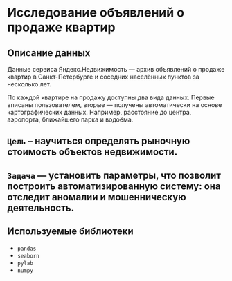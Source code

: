 # Исследование объявлений о продаже квартир

## Описание данных
Данные сервиса Яндекс.Недвижимость — архив объявлений о продаже квартир в Санкт-Петербурге и соседних населённых пунктов за несколько лет. 

По каждой квартире на продажу доступны два вида данных. Первые вписаны пользователем, вторые — получены автоматически на основе картографических данных. Например, расстояние до центра, аэропорта, ближайшего парка и водоёма. 

## `Цель` – научиться определять рыночную стоимость объектов недвижимости. 

## `Задача` — установить параметры, что позволит построить автоматизированную систему: она отследит аномалии и мошенническую деятельность. 

## Используемые библиотеки
- `pandas` 
- `seaborn` 
- `pylab` 
- `numpy`